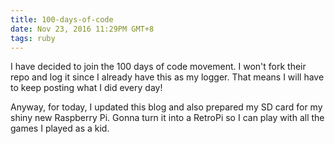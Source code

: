 ```yaml
---
title: 100-days-of-code
date: Nov 23, 2016 11:29PM GMT+8
tags: ruby
---
```


I have decided to join the 100 days of code movement. I won't fork their repo and log it
since I already have this as my logger. That means I will have to keep posting what I did every
day!

Anyway, for today, I updated this blog and also prepared my SD card for my shiny new Raspberry Pi.
Gonna turn it into a RetroPi so I can play with all the games I played as a kid.
